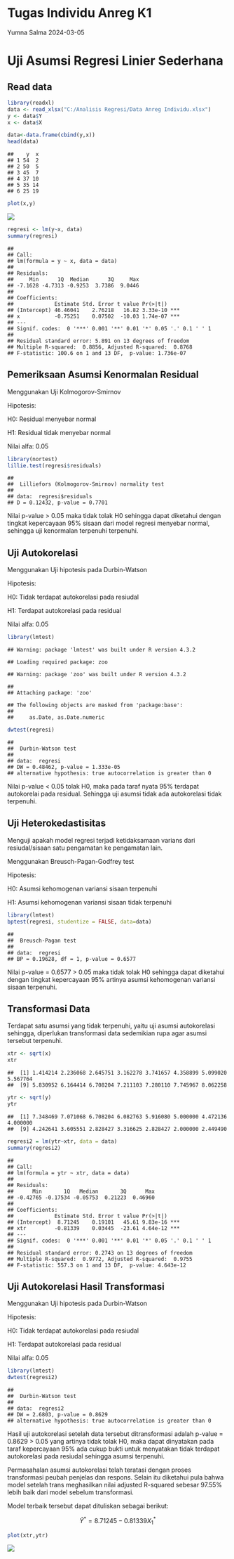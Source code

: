 Tugas Individu Anreg K1
================
Yumna Salma
2024-03-05

# Uji Asumsi Regresi Linier Sederhana

## **Read data**

``` r
library(readxl)
data <- read_xlsx("C:/Analisis Regresi/Data Anreg Individu.xlsx")
y <- data$Y
x <- data$X

data<-data.frame(cbind(y,x))
head(data)
```

    ##    y  x
    ## 1 54  2
    ## 2 50  5
    ## 3 45  7
    ## 4 37 10
    ## 5 35 14
    ## 6 25 19

``` r
plot(x,y)
```

![](Tugas-Individu-Anreg-K1_files/figure-gfm/unnamed-chunk-2-1.png)<!-- -->

``` r
regresi <- lm(y~x, data)
summary(regresi)
```

    ## 
    ## Call:
    ## lm(formula = y ~ x, data = data)
    ## 
    ## Residuals:
    ##     Min      1Q  Median      3Q     Max 
    ## -7.1628 -4.7313 -0.9253  3.7386  9.0446 
    ## 
    ## Coefficients:
    ##             Estimate Std. Error t value Pr(>|t|)    
    ## (Intercept) 46.46041    2.76218   16.82 3.33e-10 ***
    ## x           -0.75251    0.07502  -10.03 1.74e-07 ***
    ## ---
    ## Signif. codes:  0 '***' 0.001 '**' 0.01 '*' 0.05 '.' 0.1 ' ' 1
    ## 
    ## Residual standard error: 5.891 on 13 degrees of freedom
    ## Multiple R-squared:  0.8856, Adjusted R-squared:  0.8768 
    ## F-statistic: 100.6 on 1 and 13 DF,  p-value: 1.736e-07

## Pemeriksaan Asumsi Kenormalan Residual

Menggunakan Uji Kolmogorov-Smirnov

Hipotesis:

H0: Residual menyebar normal

H1: Residual tidak menyebar normal

Nilai alfa: 0.05

``` r
library(nortest)
lillie.test(regresi$residuals)
```

    ## 
    ##  Lilliefors (Kolmogorov-Smirnov) normality test
    ## 
    ## data:  regresi$residuals
    ## D = 0.12432, p-value = 0.7701

Nilai p-value \> 0.05 maka tidak tolak H0 sehingga dapat diketahui
dengan tingkat kepercayaan 95% sisaan dari model regresi menyebar
normal, sehingga uji kenormalan terpenuhi terpenuhi.

## Uji Autokorelasi

Menggunakan Uji hipotesis pada Durbin-Watson

Hipotesis:

H0: Tidak terdapat autokorelasi pada resiudal

H1: Terdapat autokorelasi pada residual

Nilai alfa: 0.05

``` r
library(lmtest)
```

    ## Warning: package 'lmtest' was built under R version 4.3.2

    ## Loading required package: zoo

    ## Warning: package 'zoo' was built under R version 4.3.2

    ## 
    ## Attaching package: 'zoo'

    ## The following objects are masked from 'package:base':
    ## 
    ##     as.Date, as.Date.numeric

``` r
dwtest(regresi)
```

    ## 
    ##  Durbin-Watson test
    ## 
    ## data:  regresi
    ## DW = 0.48462, p-value = 1.333e-05
    ## alternative hypothesis: true autocorrelation is greater than 0

Nilai p-value \< 0.05 tolak H0, maka pada taraf nyata 95% terdapat
autokorelai pada residual. Sehingga uji asumsi tidak ada autokorelasi
tidak terpenuhi.

## Uji Heterokedastisitas

Menguji apakah model regresi terjadi ketidaksamaan varians dari
resiudal/sisaan satu pengamatan ke pengamatan lain.

Menggunakan Breusch-Pagan-Godfrey test

Hipotesis:

H0: Asumsi kehomogenan variansi sisaan terpenuhi

H1: Asumsi kehomogenan variansi sisaan tidak terpenuhi

``` r
library(lmtest)
bptest(regresi, studentize = FALSE, data=data)
```

    ## 
    ##  Breusch-Pagan test
    ## 
    ## data:  regresi
    ## BP = 0.19628, df = 1, p-value = 0.6577

Nilai p-value = 0.6577 \> 0.05 maka tidak tolak H0 sehingga dapat
diketahui dengan tingkat kepercayaan 95% artinya asumsi kehomogenan
variansi sisaan terpenuhi.

## Transformasi Data

Terdapat satu asumsi yang tidak terpenuhi, yaitu uji asumsi autokorelasi
sehingga, diperlukan transformasi data sedemikian rupa agar asumsi
tersebut terpenuhi.

``` r
xtr <- sqrt(x)
xtr
```

    ##  [1] 1.414214 2.236068 2.645751 3.162278 3.741657 4.358899 5.099020 5.567764
    ##  [9] 5.830952 6.164414 6.708204 7.211103 7.280110 7.745967 8.062258

``` r
ytr <- sqrt(y)
ytr
```

    ##  [1] 7.348469 7.071068 6.708204 6.082763 5.916080 5.000000 4.472136 4.000000
    ##  [9] 4.242641 3.605551 2.828427 3.316625 2.828427 2.000000 2.449490

``` r
regresi2 = lm(ytr~xtr, data = data)
summary(regresi2)
```

    ## 
    ## Call:
    ## lm(formula = ytr ~ xtr, data = data)
    ## 
    ## Residuals:
    ##      Min       1Q   Median       3Q      Max 
    ## -0.42765 -0.17534 -0.05753  0.21223  0.46960 
    ## 
    ## Coefficients:
    ##             Estimate Std. Error t value Pr(>|t|)    
    ## (Intercept)  8.71245    0.19101   45.61 9.83e-16 ***
    ## xtr         -0.81339    0.03445  -23.61 4.64e-12 ***
    ## ---
    ## Signif. codes:  0 '***' 0.001 '**' 0.01 '*' 0.05 '.' 0.1 ' ' 1
    ## 
    ## Residual standard error: 0.2743 on 13 degrees of freedom
    ## Multiple R-squared:  0.9772, Adjusted R-squared:  0.9755 
    ## F-statistic: 557.3 on 1 and 13 DF,  p-value: 4.643e-12

## Uji Autokorelasi Hasil Transformasi

Menggunakan Uji hipotesis pada Durbin-Watson

Hipotesis:

H0: Tidak terdapat autokorelasi pada resiudal

H1: Terdapat autokorelasi pada residual

Nilai alfa: 0.05

``` r
library(lmtest)
dwtest(regresi2)
```

    ## 
    ##  Durbin-Watson test
    ## 
    ## data:  regresi2
    ## DW = 2.6803, p-value = 0.8629
    ## alternative hypothesis: true autocorrelation is greater than 0

Hasil uji autokorelasi setelah data tersebut ditransformasi adalah
p-value = 0.8629 \> 0.05 yang artinya tidak tolak H0, maka dapat
dinyatakan pada taraf kepercayaan 95% ada cukup bukti untuk menyatakan
tidak terdapat autokorelasi pada resiudal sehingga asumsi terpenuhi.

Permasahalan asumsi autokorelasi telah teratasi dengan proses
transformasi peubah penjelas dan respons. Selain itu diketahui pula
bahwa model setelah trans meghasilkan nilai adjusted R-squared sebesar
97.55% lebih baik dari model sebelum transformasi.

Model terbaik tersebut dapat dituliskan sebagai berikut:

$$
\hat Y^* = 8.71245 - 0.81339X^*_1 
$$

``` r
plot(xtr,ytr)
```

![](Tugas-Individu-Anreg-K1_files/figure-gfm/unnamed-chunk-10-1.png)<!-- -->
